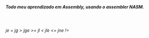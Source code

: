 ##### Todo meu aprendizado em Assembly, usando o assembler NASM.

<br/>

###### je =    jg >    jge >=    jl <    jle <=    jne !=
